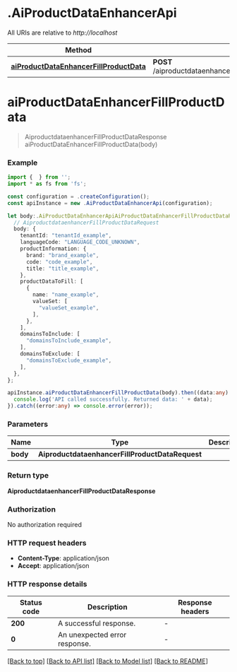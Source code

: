 # .AiProductDataEnhancerApi

All URIs are relative to *http://localhost*

Method | HTTP request | Description
------------- | ------------- | -------------
[**aiProductDataEnhancerFillProductData**](AiProductDataEnhancerApi.md#aiProductDataEnhancerFillProductData) | **POST** /aiproductdataenhancer.AiProductDataEnhancer/FillProductData | 


# **aiProductDataEnhancerFillProductData**
> AiproductdataenhancerFillProductDataResponse aiProductDataEnhancerFillProductData(body)


### Example


```typescript
import {  } from '';
import * as fs from 'fs';

const configuration = .createConfiguration();
const apiInstance = new .AiProductDataEnhancerApi(configuration);

let body:.AiProductDataEnhancerApiAiProductDataEnhancerFillProductDataRequest = {
  // AiproductdataenhancerFillProductDataRequest
  body: {
    tenantId: "tenantId_example",
    languageCode: "LANGUAGE_CODE_UNKNOWN",
    productInformation: {
      brand: "brand_example",
      code: "code_example",
      title: "title_example",
    },
    productDataToFill: [
      {
        name: "name_example",
        valueSet: [
          "valueSet_example",
        ],
      },
    ],
    domainsToInclude: [
      "domainsToInclude_example",
    ],
    domainsToExclude: [
      "domainsToExclude_example",
    ],
  },
};

apiInstance.aiProductDataEnhancerFillProductData(body).then((data:any) => {
  console.log('API called successfully. Returned data: ' + data);
}).catch((error:any) => console.error(error));
```


### Parameters

Name | Type | Description  | Notes
------------- | ------------- | ------------- | -------------
 **body** | **AiproductdataenhancerFillProductDataRequest**|  |


### Return type

**AiproductdataenhancerFillProductDataResponse**

### Authorization

No authorization required

### HTTP request headers

 - **Content-Type**: application/json
 - **Accept**: application/json


### HTTP response details
| Status code | Description | Response headers |
|-------------|-------------|------------------|
**200** | A successful response. |  -  |
**0** | An unexpected error response. |  -  |

[[Back to top]](#) [[Back to API list]](README.md#documentation-for-api-endpoints) [[Back to Model list]](README.md#documentation-for-models) [[Back to README]](README.md)


